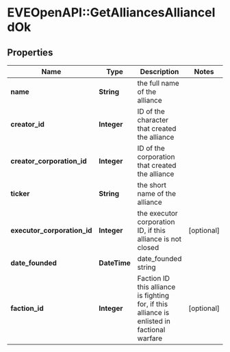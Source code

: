 # EVEOpenAPI::GetAlliancesAllianceIdOk

## Properties
Name | Type | Description | Notes
------------ | ------------- | ------------- | -------------
**name** | **String** | the full name of the alliance | 
**creator_id** | **Integer** | ID of the character that created the alliance | 
**creator_corporation_id** | **Integer** | ID of the corporation that created the alliance | 
**ticker** | **String** | the short name of the alliance | 
**executor_corporation_id** | **Integer** | the executor corporation ID, if this alliance is not closed | [optional] 
**date_founded** | **DateTime** | date_founded string | 
**faction_id** | **Integer** | Faction ID this alliance is fighting for, if this alliance is enlisted in factional warfare | [optional] 


